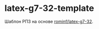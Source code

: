 # latex-g7-32-template

Шаблон РПЗ на основе [rominf/latex-g7-32](https://github.com/rominf/latex-g7-32).
